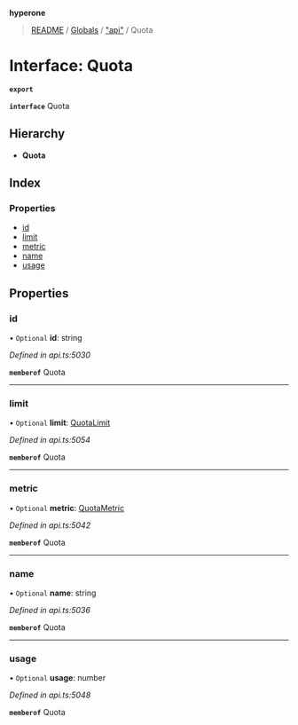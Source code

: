 **hyperone**

> [README](../README.md) / [Globals](../globals.md) / ["api"](../modules/_api_.md) / Quota

# Interface: Quota

**`export`** 

**`interface`** Quota

## Hierarchy

* **Quota**

## Index

### Properties

* [id](_api_.quota.md#id)
* [limit](_api_.quota.md#limit)
* [metric](_api_.quota.md#metric)
* [name](_api_.quota.md#name)
* [usage](_api_.quota.md#usage)

## Properties

### id

• `Optional` **id**: string

*Defined in api.ts:5030*

**`memberof`** Quota

___

### limit

• `Optional` **limit**: [QuotaLimit](_api_.quotalimit.md)

*Defined in api.ts:5054*

**`memberof`** Quota

___

### metric

• `Optional` **metric**: [QuotaMetric](_api_.quotametric.md)

*Defined in api.ts:5042*

**`memberof`** Quota

___

### name

• `Optional` **name**: string

*Defined in api.ts:5036*

**`memberof`** Quota

___

### usage

• `Optional` **usage**: number

*Defined in api.ts:5048*

**`memberof`** Quota
